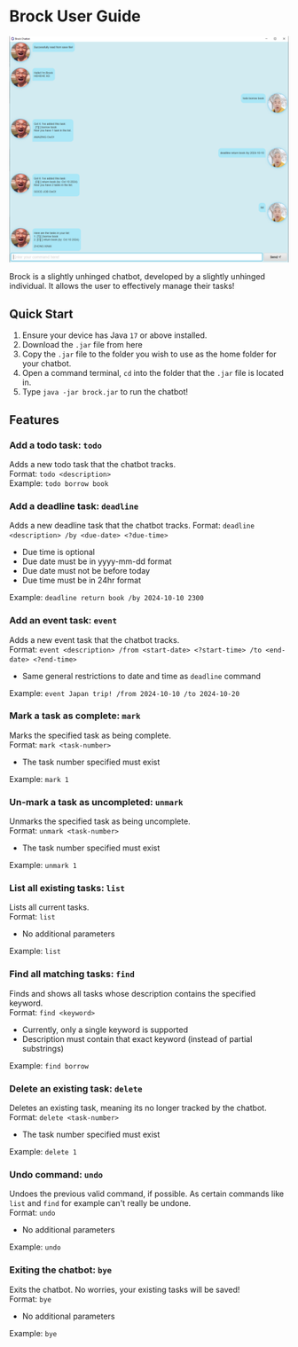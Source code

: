 # Brock User Guide
![Screenshot of Brock chatbot](Ui.png) 

Brock is a slightly unhinged chatbot, developed by a slightly unhinged individual. 
It allows the user to effectively manage their tasks! 

## Quick Start
1. Ensure your device has Java `17` or above installed.
2. Download the `.jar` file from here 
3. Copy the `.jar` file to the folder you wish to use as the home folder for your chatbot.
4. Open a command terminal, `cd` into the folder that the `.jar` file is located in.
5. Type `java -jar brock.jar` to run the chatbot!

## Features 

### Add a todo task: `todo`
Adds a new todo task that the chatbot tracks.  
Format: `todo <description>`  
Example: `todo borrow book`  

### Add a deadline task: `deadline`
Adds a new deadline task that the chatbot tracks.
Format: `deadline <description> /by <due-date> <?due-time>`
- Due time is optional
- Due date must be in yyyy-mm-dd format
- Due date must not be before today
- Due time must be in 24hr format

Example: `deadline return book /by 2024-10-10 2300`

### Add an event task: `event`
Adds a new event task that the chatbot tracks.   
Format: `event <description> /from <start-date> <?start-time> /to <end-date> <?end-time>`
- Same general restrictions to date and time as `deadline` command

Example: `event Japan trip! /from 2024-10-10 /to 2024-10-20`

### Mark a task as complete: `mark`
Marks the specified task as being complete.  
Format: `mark <task-number>`
- The task number specified must exist 

Example: `mark 1`

### Un-mark a task as uncompleted: `unmark`
Unmarks the specified task as being uncomplete.   
Format: `unmark <task-number>`
- The task number specified must exist 

Example: `unmark 1`

### List all existing tasks: `list`
Lists all current tasks.   
Format: `list`
- No additional parameters

Example: `list`

### Find all matching tasks: `find`
Finds and shows all tasks whose description contains the specified keyword.  
Format: `find <keyword>`
- Currently, only a single keyword is supported
- Description must contain that exact keyword (instead of partial substrings) 

Example: `find borrow`

### Delete an existing task: `delete`
Deletes an existing task, meaning its no longer tracked by the chatbot.  
Format: `delete <task-number>`
- The task number specified must exist 

Example: `delete 1`

### Undo command: `undo`
Undoes the previous valid command, if possible.
As certain commands like `list` and `find` for example can't really be undone.   
Format: `undo`
- No additional parameters

Example: `undo`

### Exiting the chatbot: `bye`
Exits the chatbot. No worries, your existing tasks will be saved!   
Format: `bye`
- No additional parameters

Example: `bye`



